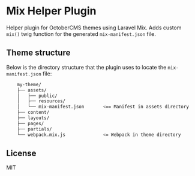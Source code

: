 # Mix Helper Plugin
Helper plugin for OctoberCMS themes using Laravel Mix. Adds custom `mix()` twig function for the generated `mix-manifest.json` file.

## Theme structure
Below is the directory structure that the plugin uses to locate the `mix-manifest.json` file:

```bash
    my-theme/
    ├── assets/
    │   ├── public/
    │   ├── resources/
    │   └── mix-manifest.json       <== Manifest in assets directory
    ├── content/
    ├── layouts/
    ├── pages/
    ├── partials/
    └── webpack.mix.js              <= Webpack in theme directory
```

## License
MIT